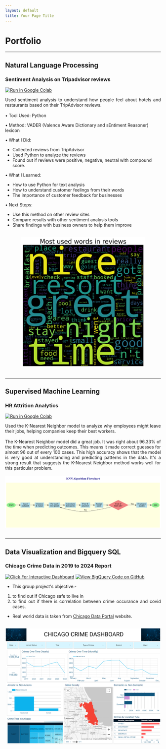 ```yaml
---
layout: default
title: Your Page Title
---
```


# Portfolio

---

## Natural Language Processing

### Sentiment Analysis on Tripadvisor reviews

[![Run in Google Colab](https://img.shields.io/badge/Colab-Run_in_Google_Colab-blue?logo=Google&logoColor=FDBA18)](https://colab.research.google.com/drive/1GWBoZ82PrUXAquEyJ8PlkOQHQKmtSiMP?usp=sharing)

<div style="text-align: justify">Used sentiment analysis to understand how people feel about hotels and restaurants based on their TripAdvisor reviews.</div>
<br>
• Tool Used: Python

• Method: VADER (Valence Aware Dictionary and sEntiment Reasoner) lexicon

• What I Did:
  - Collected reviews from TripAdvisor
  - Used Python to analyze the reviews
  - Found out if reviews were positive, negative, neutral with compound score.

• What I Learned:
  - How to use Python for text analysis
  - How to understand customer feelings from their words
  - The importance of customer feedback for businesses

• Next Steps:
  - Use this method on other review sites
  - Compare results with other sentiment analysis tools
  - Share findings with business owners to help them improve
<br>
<center><img src="images/most_used_words.png" width="400"/></center>
<br>

---

## Supervised Machine Learning

### HR Attrition Analytics

[![Run in Google Colab](https://img.shields.io/badge/Colab-Run_in_Google_Colab-blue?logo=Google&logoColor=FDBA18)](https://colab.research.google.com/drive/1-SGc3R11sbXpsAOuD6MjyBlS15zoaPjO?usp=sharing)

<div style="text-align: justify">Used the K-Nearest Neighbor model to analyze why employees might leave their jobs, helping companies keep their best workers.</div>
<br>
<div style="text-align: justify">The K-Nearest Neighbor model did a great job. It was right about 96.33% of the time when predicting outcomes. This means it made correct guesses for almost 96 out of every 100 cases. This high accuracy shows that the model is very good at understanding and predicting patterns in the data. It's a strong result that suggests the K-Nearest Neighbor method works well for this particular problem.</div>
<br>
<center><img src="images/knn.png"/></center>
<br>

---

## Data Visualization and Bigquery SQL

### Chicago Crime Data in 2019 to 2024 Report

[![Click For Interactive Dashboard](https://img.shields.io/badge/build-Click_For_Interactive_Dashboard-blue?logo=looker&logoColor=FDBA18&label=Looker)](https://lookerstudio.google.com/reporting/4749d3f8-e95c-4425-b013-c3cf44127102)
[![View BigQuery Code on GitHub](https://img.shields.io/badge/GitHub-View_BigQuery_Code_on_GitHub-blue?logo=GitHub)](https://lianabhr.github.io/SQL/)

<div style="text-align: justify">
  
  - This group project's objective:-
  1. to find out if Chicago safe to live in 
  2. to find out if there is correlation between crime occurance and covid cases. 
  - Real world data is taken from <a href="https://data.cityofchicago.org/">Chicago Data Portal</a> website.</div>
<br>
<center><img src="images/looker1.png" width="500"/></center>
<br>
